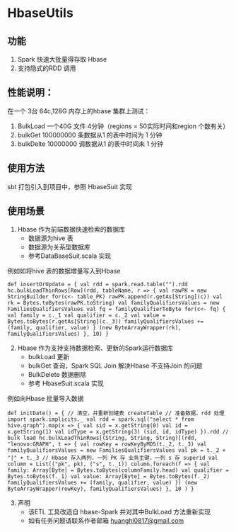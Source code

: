 # HbaseUtils
## 功能
1. Spark 快速大批量得存取 Hbase
2. 支持隐式的RDD 调用

## 性能说明：
在一个 3台 64c,128G 内存上的hbase 集群上测试：
1. BulkLoad 一个40G 文件 4分钟（regions = 50实际时间和region 个数有关）
2. bulkGet 100000000 条数据从1 的表中时间为 1 分钟
3. bulkDelte 10000000 调数据从1 的表中时间未 1 分钟
## 使用方法
 sbt 打包引入到项目中，参照 HbaseSuit 实现
 
## 使用场景

1. Hbase 作为前端数据快速检索的数据库
    - 数据源为hive 表
    - 数据源为关系型数据库
    - 参考DataBaseSuit.scala 实现

例如如将hive 表的数据增量写入到Hbase    
   
 `
   def insertOrUpdate = {
     val rdd = spark.read.table("").rdd
     hc.bulkLoadThinRows[Row](rdd,
       tableName,
       r => {
         val rawPK = new StringBuilder
         for(c<- table_PK) rawPK.append(r.getAs[String](c))
         val rk = Bytes.toBytes(rawPK.toString)
         val familyQualifiersValues = new FamiliesQualifiersValues
         val fq = familyQualifierToByte
         for(c<- fq) {
           val family = c._1
           val qualifier = c._2
           val value = Bytes.toBytes(r.getAs[String](c._3))
           familyQualifiersValues += (family, qualifier, value)
         }
         (new ByteArrayWrapper(rk), familyQualifiersValues)
       },
       10)
   }
 `   

2. Hbase 作为支持支持数据检索、更新的Spark运行数据库
    - bulkLoad 更新
    - bulkGet 查询，Spark SQL Join 解决Hbase 不支持Join 的问题
    - BulkDelete 数据删除
    - 参考 HbaseSuit.scala 实现
    
例如向Hbase 批量导入数据

`
def initDate() = {
    // 清空，并重新创建表
    createTable
    // 准备数据，rdd 处理
    import spark.implicits._
    val rdd = spark.sql("select * from hive.graph").map(x => {
      val sid = x.getString(0)
      val id = x.getString(1)
      val idType = x.getString(3)
      (sid, id, idType)
    }).rdd
    // bulk load
    hc.bulkLoadThinRows[(String, String, String)](rdd,
      "lenovo:GRAPH",
      t => {
        val rowKey = rowKeyByMD5(t._2, t._3)
        val familyQualifiersValues = new FamiliesQualifiersValues
        val pk = t._2 + "|" + t._3
        // Hbase 存入两列，一列 PK 存 业务主键，一列 s 存 superid
        val column = List(("pk", pk), ("s", t._1))
        column.foreach(f => {
          val family: Array[Byte] = Bytes.toBytes(columnFamily.head)
          val qualifier = Bytes.toBytes(f._1)
          val value: Array[Byte] = Bytes.toBytes(f._2)
          familyQualifiersValues += (family, qualifier, value)
        })
        (new ByteArrayWrapper(rowKey), familyQualifiersValues)
      },
      10
    )
  }
`    
    

3. 声明
    - 该ETL 工具改造自 hbase-Spark 并对其中BulkLoad 方法重新实现
    - 如有任务问题请联系作者邮箱 huanghl0817@gmail.com